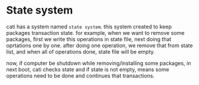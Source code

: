 # State system
cati has a system named `state system`. this system created to keep packages transaction state.
for example, when we want to remove some packages, first we write this operations in state file, next doing that oprtations one by one. after doing one operation, we remove that from state list, and when all of operations done, state file will be empty.

now, if computer be shutdown while removing/installing some packages, in next boot, cati checks state and if state is not empty, means some operations need to be done and continues that transactions.
